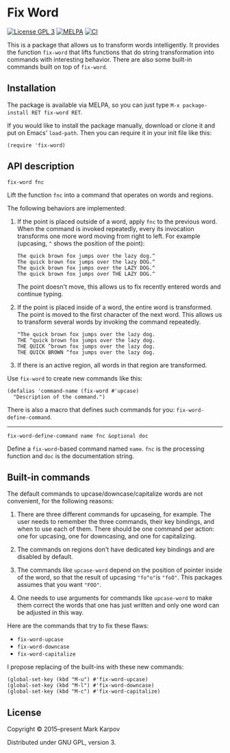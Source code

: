 # Fix Word

[![License GPL 3](https://img.shields.io/badge/license-GPL_3-green.svg)](http://www.gnu.org/licenses/gpl-3.0.txt)
[![MELPA](https://melpa.org/packages/fix-word-badge.svg)](https://melpa.org/#/fix-word)
[![CI](https://github.com/mrkkrp/fix-word/actions/workflows/ci.yaml/badge.svg)](https://github.com/mrkkrp/fix-word/actions/workflows/ci.yaml)

This is a package that allows us to transform words intelligently. It
provides the function `fix-word` that lifts functions that do string
transformation into commands with interesting behavior. There are also some
built-in commands built on top of `fix-word`.

## Installation

The package is available via MELPA, so you can just type `M-x
package-install RET fix-word RET`.

If you would like to install the package manually, download or clone it and
put on Emacs' `load-path`. Then you can require it in your init file like
this:

```emacs-lisp
(require 'fix-word)
```

## API description

```
fix-word fnc
```

Lift the function `fnc` into a command that operates on words and regions.

The following behaviors are implemented:

1. If the point is placed outside of a word, apply `fnc` to the previous
   word. When the command is invoked repeatedly, every its invocation
   transforms one more word moving from right to left. For example
   (upcasing, `^` shows the position of the point):

   ```
   The quick brown fox jumps over the lazy dog.^
   The quick brown fox jumps over the lazy DOG.^
   The quick brown fox jumps over the LAZY DOG.^
   The quick brown fox jumps over THE LAZY DOG.^
   ```

   The point doesn't move, this allows us to fix recently entered words and
   continue typing.

2. If the point is placed inside of a word, the entire word is transformed.
   The point is moved to the first character of the next word. This allows
   us to transform several words by invoking the command repeatedly.

   ```
   ^The quick brown fox jumps over the lazy dog.
   THE ^quick brown fox jumps over the lazy dog.
   THE QUICK ^brown fox jumps over the lazy dog.
   THE QUICK BROWN ^fox jumps over the lazy dog.
   ```

3. If there is an active region, all words in that region are transformed.

Use `fix-word` to create new commands like this:

```emacs-lisp
(defalias 'command-name (fix-word #'upcase)
  "Description of the command.")
```

There is also a macro that defines such commands for you:
`fix-word-define-command`.

----

```
fix-word-define-command name fnc &optional doc
```

Define a `fix-word`-based command named `name`. `fnc` is the processing
function and `doc` is the documentation string.

## Built-in commands

The default commands to upcase/downcase/capitalize words are not convenient,
for the following reasons:

1. There are three different commands for upcaseing, for example. The user
   needs to remember the three commands, their key bindings, and when to use
   each of them. There should be one command per action: one for upcasing,
   one for downcasing, and one for capitalizing.

2. The commands on regions don't have dedicated key bindings and are
   disabled by default.

3. The commands like `upcase-word` depend on the position of pointer inside
   of the word, so that the result of upcasing `"fo^o"`is `"foO"`. This
   packages assumes that you want `"FOO"`.

4. One needs to use arguments for commands like `upcase-word` to make them
   correct the words that one has just written and only one word can be
   adjusted in this way.

Here are the commands that try to fix these flaws:

* `fix-word-upcase`
* `fix-word-downcase`
* `fix-word-capitalize`

I propose replacing of the built-ins with these new commands:

```emacs-lisp
(global-set-key (kbd "M-u") #'fix-word-upcase)
(global-set-key (kbd "M-l") #'fix-word-downcase)
(global-set-key (kbd "M-c") #'fix-word-capitalize)
```

## License

Copyright © 2015–present Mark Karpov

Distributed under GNU GPL, version 3.

